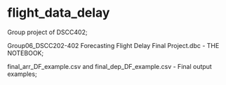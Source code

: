 # flight_data_delay
Group project of DSCC402;

Group06_DSCC202-402 Forecasting Flight Delay Final Project.dbc - THE NOTEBOOK;

final_arr_DF_example.csv and final_dep_DF_example.csv - Final output examples;
